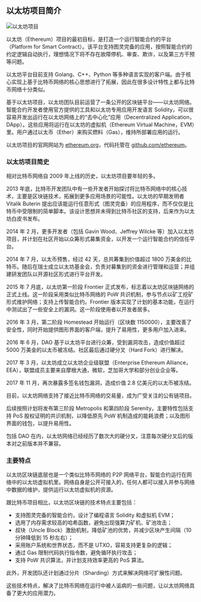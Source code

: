 ## 以太坊项目简介

![以太坊项目](http://static.uv-w.com/blockchain_guide/images/ethereum_logo.png)

以太坊（Ethereum）项目的最初目标，是打造一个运行智能合约的平台（Platform for Smart Contract）。该平台支持图灵完备的应用，按照智能合约的约定逻辑自动执行，理想情况下将不存在故障停机、审查、欺诈，以及第三方干预等问题。

以太坊平台目前支持 Golang、C++、Python 等多种语言实现的客户端。由于核心实现上基于比特币网络的核心思想进行了拓展，因此在很多设计特性上都与比特币网络十分类似。

基于以太坊项目，以太坊团队目前运营了一条公开的区块链平台——以太坊网络。智能合约开发者使用官方提供的工具和以太坊专用应用开发语言 Solidity，可以很容易开发出运行在以太坊网络上的“去中心化”应用（Decentralized Application，DApp）。这些应用将运行在以太坊的虚拟机（Ethereum Virtual Machine，EVM）里。用户通过以太币（Ether）来购买燃料（Gas），维持所部署应用的运行。

以太坊项目的官网网站为 [ethereum.org](https://ethereum.org)，代码托管在 [github.com/ethereum](github.com/ethereum)。


### 以太坊项目简史

相对比特币网络自 2009 年上线的历史，以太坊项目要年轻的多。

2013 年底，比特币开发团队中有一些开发者开始探讨将比特币网络中的核心技术，主要是区块链技术，拓展到更多应用场景的可能性。以太坊的早期发明者 Vitalik Buterin 提出应该能运行任意形式（图灵完备）的应用程序，而不仅仅是比特币中受限制的简单脚本。该设计思想并未得到比特币社区的支持，后来作为以太坊白皮书发布。

2014 年 2 月，更多开发者（包括 Gavin Wood、Jeffrey Wilcke 等）加入以太坊项目，并计划在社区开始以众筹形式募集资金，以开发一个运行智能合约的信任平台。

2014 年 7 月，以太币预售，经过 42 天，总共筹集到价值超过 1800 万美金的比特币。随后在瑞士成立以太坊基金会，负责对募集到的资金进行管理和运营；并组建研发团队以开源社区形式进行平台开发。

2015 年 7 月底，以太坊第一阶段 Frontier 正式发布，标志着以太坊区块链网络的正式上线。这一阶段采用类似比特币网络的 PoW 共识机制，参与节点以矿工挖矿形式维护网络；支持上传智能合约。Frontier 版本实现了计划的基本功能，在运行中测试出了一些安全上的漏洞。这一阶段使用者以开发者居多。

2016 年 3 月，第二阶段 Homestead 开始运行（区块数 1150000），主要改善了安全性，同时开始提供图形界面的客户端，提升了易用性，更多用户加入进来。

2016 年 6 月，DAO 基于以太坊平台进行众筹，受到漏洞攻击，造成价值超过 5000 万美金的以太币被冻结。社区最后通过硬分叉（Hard Fork）进行解决。

2017 年 3 月，以太坊成立以太坊企业级联盟（Enterprise Ethereum Alliance，EEA），联盟成员主要来自摩根大通，微软，芝加哥大学和部分创业企业等。

2017 年 11 月，再次暴露多签名钱包漏洞，造成价值 2.8 亿美元的以太币被冻结。

目前，以太坊网络支持了接近比特币网络的交易量，成为广受关注的公有链项目。

后续按照计划将发布第三阶段 Metropolis 和第四阶段 Serenity，主要特性包括支持 PoS 股权证明的共识机制，以降低原先 PoW 机制造成的能耗浪费；以及图形界面的钱包，以提升易用性。

包括 DAO 在内，以太坊网络已经经历了数次大的硬分叉，注意每次硬分叉后的版本对之前版本并不兼容。

### 主要特点

以太坊区块链底层也是一个类似比特币网络的 P2P 网络平台，智能合约运行在网络中的以太坊虚拟机里。网络自身是公开可接入的，任何人都可以接入并参与网络中数据的维护，提供运行以太坊虚拟机的资源。

跟比特币项目相比，以太坊区块链的技术特点主要包括：

* 支持图灵完备的智能合约，设计了编程语言 Solidity 和虚拟机 EVM；
* 选用了内存需求较高的哈希函数，避免出现强算力矿机、矿池攻击；
* 叔块（Uncle Block）激励机制，降低矿池的优势，并减少区块产生间隔（10 分钟降低到 15 秒左右）；
* 采用账户系统和世界状态，而不是 UTXO，容易支持更复杂的逻辑；
* 通过 Gas 限制代码执行指令数，避免循环执行攻击；
* 支持 PoW 共识算法，并计划支持效率更高的 PoS 算法。

此外，开发团队还计划通过分片（Sharding）方式来解决网络可扩展性问题。

这些技术特点，解决了比特币网络在运行中被人诟病的一些问题，让以太坊网络具备了更大的应用潜力。

